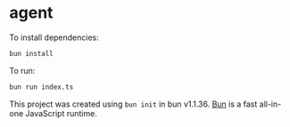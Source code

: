 # agent

To install dependencies:

```bash
bun install
```

To run:

```bash
bun run index.ts
```

This project was created using `bun init` in bun v1.1.36. [Bun](https://bun.sh) is a fast all-in-one JavaScript runtime.

